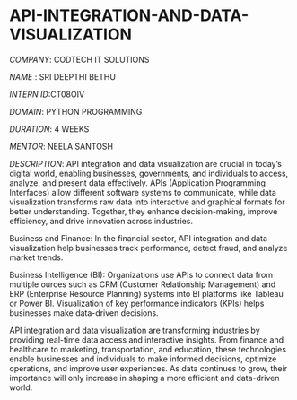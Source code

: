 # API-INTEGRATION-AND-DATA-VISUALIZATION

*COMPANY*: CODTECH IT SOLUTIONS

*NAME* : SRI DEEPTHI BETHU

*INTERN ID*:CT08OIV

*DOMAIN*: PYTHON PROGRAMMING

*DURATION*: 4 WEEKS

*MENTOR*: NEELA SANTOSH

*DESCRIPTION*: API integration and data visualization are crucial in today’s digital world, enabling businesses, governments, and individuals to access, analyze, and present data effectively. APIs (Application Programming Interfaces) allow different software systems to communicate, while data visualization transforms raw data into interactive and graphical formats for better understanding. Together, they enhance decision-making, improve efficiency, and drive innovation across industries.

 Business and Finance:
In the financial sector, API integration and data visualization help businesses track performance, detect fraud, and analyze market trends.

Business Intelligence (BI): Organizations use APIs to connect data from multiple ources such as CRM (Customer Relationship Management) and ERP (Enterprise Resource Planning) systems into BI platforms like Tableau or Power BI. Visualization of key performance indicators (KPIs) helps businesses make data-driven decisions.

API integration and data visualization are transforming industries by providing real-time data access and interactive insights. From finance and healthcare to marketing, transportation, and education, these technologies enable businesses and individuals to make informed decisions, optimize operations, and improve user experiences. As data continues to grow, their importance will only increase in shaping a more efficient and data-driven world.
